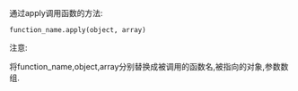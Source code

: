 通过apply调用函数的方法:

	function_name.apply(object, array)
	
注意:

将function_name,object,array分别替换成被调用的函数名,被指向的对象,参数数组.